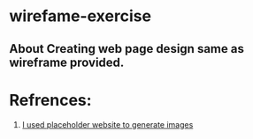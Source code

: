 # wirefame-exercise

## About Creating web page design same as wireframe provided.

# Refrences:
1. [I used placeholder website to generate images](https://via.placeholder.com/)